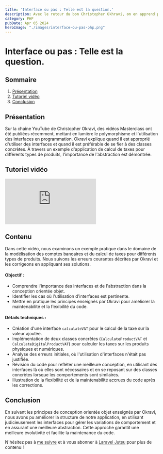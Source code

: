 ```yaml
---
title: 'Interface ou pas : Telle est la question.'
description: Avec le retour du bon Christopher Okhravi, on en apprend plus sur le polymorphisme.
category: PHP
pubDate: Apr 05 2024
heroImage: "./images/interface-ou-pas-php.png"
---
```


# Interface ou pas : Telle est la question.

## Sommaire
1. [Présentation](#presentation)
2. [Tutoriel vidéo](#tutorielvideo)
3. [Conclusion](#conclusion)

## Présentation <a name="presentation"></a>

Sur la chaîne YouTube de Christopher Okravi, des vidéos Masterclass ont été publiées récemment, mettant en lumière le polymorphisme et l'utilisation des interfaces en programmation. Okravi explique quand il est approprié d'utiliser des interfaces et quand il est préférable de se fier à des classes concrètes. À travers un exemple d'application de calcul de taxes pour différents types de produits, l'importance de l'abstraction est démontrée.

## Tutoriel vidéo <a name="tutorielvideo"></a>

<iframe class="w-full aspect-video" src="https://www.youtube.com/embed/GwEIgvbO9vQ" frameborder="0" allowfullscreen></iframe>

## Contenu
Dans cette vidéo, nous examinons un exemple pratique dans le domaine de la modélisation des comptes bancaires et du calcul de taxes pour différents types de produits. Nous suivons les erreurs courantes décrites par Okravi et les corrigeons en appliquant ses solutions.

#### Objectif :
- Comprendre l'importance des interfaces et de l'abstraction dans la conception orientée objet.
- Identifier les cas où l'utilisation d'interfaces est pertinente.
- Mettre en pratique les principes enseignés par Okravi pour améliorer la maintenabilité et la flexibilité du code.

#### Détails techniques :
- Création d'une interface `calculateVAT` pour le calcul de la taxe sur la valeur ajoutée.
- Implémentation de deux classes concrètes (`CalculateProductVAT` et `CalculateDigitalProductVAT`) pour calculer les taxes sur les produits physiques et numériques.
- Analyse des erreurs initiales, où l'utilisation d'interfaces n'était pas justifiée.
- Révision du code pour refléter une meilleure conception, en utilisant des interfaces là où elles sont nécessaires et en se reposant sur des classes concrètes lorsque les comportements sont similaires.
- Illustration de la flexibilité et de la maintenabilité accrues du code après les corrections.

## Conclusion <a name="conclusion"></a>

En suivant les principes de conception orientée objet enseignés par Okravi, nous avons pu améliorer la structure de notre application, en utilisant judicieusement les interfaces pour gérer les variations de comportement et en assurant une meilleure abstraction. Cette approche garantit une meilleure évolutivité et facilite la maintenance du code.

N'hésitez pas à [me suivre](https://twitter.com/LaravelJutsu) et à vous abonner à [Laravel Jutsu](https://www.youtube.com/@LaravelJutsu) pour plus de contenu !
